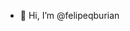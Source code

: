 - 👋 Hi, I’m @felipeqburian

<!---

Aqui ficará o meu repositório completo tanto Profissional como de Projetos!

Para mais detalhes entre em contato:

felipeqburian@gmail.com
felipeburian@hotmail.com

--->
